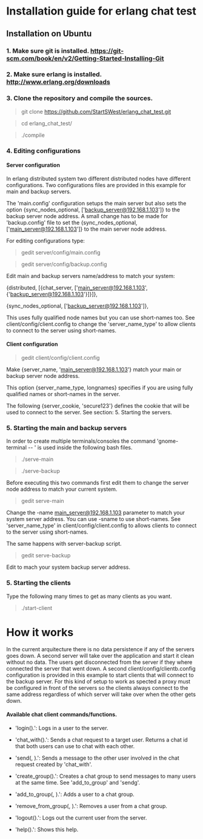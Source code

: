 # Installation guide for erlang chat test

## Installation on Ubuntu

### 1. Make sure git is installed. https://git-scm.com/book/en/v2/Getting-Started-Installing-Git

### 2. Make sure erlang is installed. http://www.erlang.org/downloads

### 3. Clone the repository and compile the sources.

> git clone https://github.com/StartSWest/erlang_chat_test.git

> cd erlang_chat_test/

> ./compile

### 4. Editing configurations

#### Server configuration

In erlang distributed system two different distributed nodes have different configurations.
Two configurations files are provided in this example for main and backup servers.

The 'main.config' configuration setups the main server but also sets the option {sync_nodes_optional, ['backup_server@192.168.1.103']} to the backup server node address. A small change has to be made for 'backup.config'
file to set the {sync_nodes_optional, ['main_server@192.168.1.103']} to the main server node address.

For editing configurations type:

> gedit server/config/main.config

> gedit server/config/backup.config

Edit main and backup servers name/address to match your system:

{distributed, [{chat_server, ['main_server@192.168.1.103', {'backup_server@192.168.1.103'}]}]},

{sync_nodes_optional, ['backup_server@192.168.1.103']},

This uses fully qualified node names but you can use short-names too.
See client/config/client.config to change the 'server_name_type' to allow clients to connect to the server using
short-names.

#### Client configuration

> gedit client/config/client.config

Make {server_name, 'main_server@192.168.1.103'} match your main or backup server node address. 

This option {server_name_type, longnames} specifies if you are using fully qualified names or short-names in the
server.

The following {server_cookie, 'secure123'} defines the cookie that will be used to connect to the server. See
section: 5. Starting the servers.

### 5. Starting the main and backup servers

In order to create multiple terminals/consoles the command 'gnome-terminal -- <command>' is used inside the following
bash files.

> ./serve-main

> ./serve-backup

Before executing this two commands first edit them to change the server node address to match your current system.

> gedit serve-main

Change the -name main_server@192.168.1.103 parameter to match your system server address. You can use -sname to use
short-names. See 'server_name_type' in client/config/client.config to allows clients to connect to the server using
short-names.

The same happens with server-backup script.

> gedit serve-backup

Edit to mach your system backup server address.

### 5. Starting the clients

Type the following many times to get as many clients as you want.

> ./start-client


# How it works

In the current arquitecture there is no data persistence if any of the servers goes down. A second server will take 
over the application and start it clean without no data. The users get disconnected from the server if they where 
connected the server that went down. A second client/config/clientb.config configuration is provided in this example 
to start clients that will connect to the backup server. For this kind of setup to work as spected a proxy must be
configured in front of the servers so the clients always connect to the same address regardless of which server will
take over when the other gets down.

#### Available chat client commands/functions.

- 'login(<User>).': Logs in a user to the server.

- 'chat_with(<TargeUser>).': Sends a chat request to a target user. Returns a chat id that both users can use to chat
   with each other.

- 'send(<ChatId>, <Message>).': Sends a message to the other user involved in the chat request created by 'chat_with'.

- 'create_group(<GroupName>).': Creates a chat group to send messages to many users at the same time. See 'add_to_group'
  and 'sendg'.

- 'add_to_group(<GroupName>, <User>).': Adds a user to a chat group.

- 'remove_from_group(<GroupName>, <User>).': Removes a user from a chat group.

- 'logout().': Logs out the current user from the server.

- 'help().': Shows this help.
